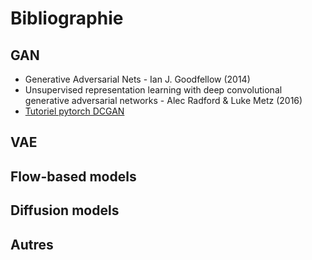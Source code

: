 # Bibliographie

## GAN
- Generative Adversarial Nets - Ian J. Goodfellow (2014)
- Unsupervised representation learning with deep convolutional generative adversarial networks - Alec Radford & Luke Metz (2016)
- [Tutoriel pytorch DCGAN](https://pytorch.org/tutorials/beginner/dcgan_faces_tutorial.html#introduction)

## VAE

## Flow-based models

## Diffusion models

## Autres
